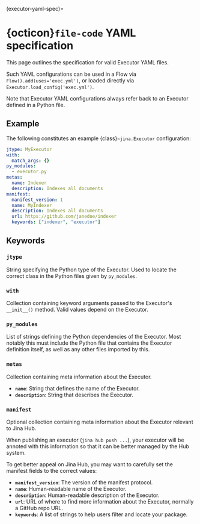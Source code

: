 (executor-yaml-spec)=
# {octicon}`file-code` YAML specification

This page outlines the specification for valid Executor YAML files.

Such YAML configurations can be used in a Flow via `Flow().add(uses='exec.yml')`, or loaded directly via `Executor.load_config('exec.yml')`.

Note that Executor YAML configurations always refer back to an Executor defined in a Python file.

## Example

The following constitutes an example {class}`~jina.Executor` configuration:

```yaml
jtype: MyExecutor
with:
  match_args: {}
py_modules:
  - executor.py
metas:
  name: Indexer
  description: Indexes all documents
manifest:
  manifest_version: 1
  name: MyIndexer
  description: Indexes all documents
  url: https://github.com/janedoe/indexer
  keywords: ["indexer", "executor"]
```

## Keywords

### `jtype`
String specifying the Python type of the Executor. Used to locate the correct class in the Python files given by `py_modules`.

### `with`
Collection containing keyword arguments passed to the Executor's `__init__()` method. Valid values depend on the Executor.

### `py_modules`
List of strings defining the Python dependencies of the Executor. Most notably this must include the Python file that contains the Executor definition itself, as well as any other files imported by this.

### `metas`
Collection containing meta information about the Executor.

- **`name`**: String that defines the name of the Executor.
- **`description`**: String that describes the Executor.

### `manifest`
Optional collection containing meta information about the Executor relevant to Jina Hub. 

When publishing an executor (`jina hub push ...`), your executor will be annoted with this information so that it can be better managed by the Hub system.

To get better appeal on Jina Hub, you may want to carefully set the manifest fields to the correct values:

- **`manifest_version`**: The version of the manifest protocol.
- **`name`**: Human-readable name of the Executor.
- **`description`**: Human-readable description of the Executor. 
- **`url`**: URL of where to find more information about the Executor, normally a GitHub repo URL.
- **`keywords`**: A list of strings to help users filter and locate your package.